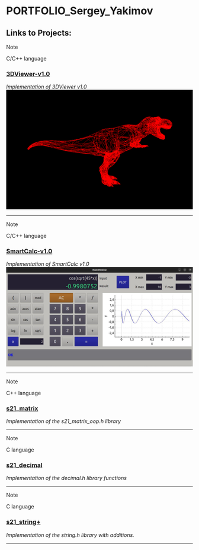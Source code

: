 # PORTFOLIO_Sergey_Yakimov
## Links to Projects:

> [!NOTE]
> С/C++ language
### [3DViewer-v1.0](https://github.com/Garjelin/3DViewer-v1.0/)

_Implementation of 3DViewer v1.0_
![3DViewer-v1.0](https://github.com/Garjelin/3DViewer-v1.0/blob/main/Animation_3.gif)

---

> [!NOTE]
> С/C++ language
### [SmartCalc-v1.0](https://github.com/Garjelin/SmartCalc-v1.0/)

_Implementation of SmartCalc v1.0_
![SmartCalc v1.0](https://github.com/Garjelin/SmartCalc-v1.0/blob/main/SmartCalc-v1.0.png)

---

> [!NOTE]
> C++ language
### [s21_matrix](https://github.com/Garjelin/s21_matrix/)

_Implementation of the s21_matrix_oop.h library_

---


> [!NOTE]
> C language
### [s21_decimal](https://github.com/Garjelin/s21_decimal/)

_Implementation of the decimal.h library functions_

---

> [!NOTE]
> C language
### [s21_string+](https://github.com/Garjelin/s21_string/)

_Implementation of the string.h library with additions._

---
